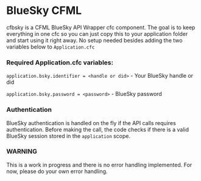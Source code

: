 # BlueSky CFML
cfbsky is a CFML BlueSky API Wrapper cfc component. The goal is to keep everything in one cfc so you can just copy this to your application folder and start using it right away. No setup needed besides adding the two variables below to ```Application.cfc```

### Required Application.cfc variables:

```application.bsky.identifier = <handle or did>``` - Your BlueSky handle or did

```application.bsky.password = <password>``` - BlueSky password

### Authentication

BlueSky authentication is handled on the fly if the API calls requires authentication. Before making the call, the code checks if there is a valid BlueSky session stored in the ```application``` scope.

### WARNING

This is a work in progress and there is no error handling implemented. For now, please do your own error handling.